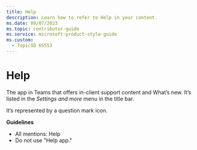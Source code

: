 ```yaml
---
title: Help
description: Learn how to refer to Help in your content.
ms.date: 09/07/2023
ms.topic: contributor-guide
ms.service: microsoft-product-style-guide
ms.custom:
  - TopicID 65553
---
```



# Help

The app in Teams that offers in-client support content and What’s new. It’s listed in the *Settings and more* menu in the title bar.  

It’s represented by a question mark icon.

**Guidelines**  

- All mentions: Help  
- Do not use "Help app." 

